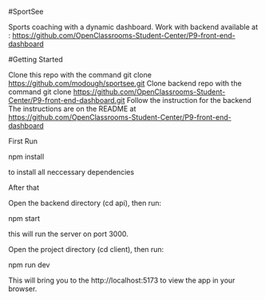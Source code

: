 #SportSee

Sports coaching with a dynamic dashboard. Work with backend available at : https://github.com/OpenClassrooms-Student-Center/P9-front-end-dashboard

#Getting Started

Clone this repo with the command
git clone https://github.com/modough/sportsee.git
Clone backend repo with the command
git clone https://github.com/OpenClassrooms-Student-Center/P9-front-end-dashboard.git
Follow the instruction for the backend
The instructions are on the README at https://github.com/OpenClassrooms-Student-Center/P9-front-end-dashboard

First Run

npm install

to install all neccessary dependencies

After that 

Open the backend directory (cd api), then run:

npm start

this will run the server on port 3000.

Open the project directory (cd client), then run:

npm run dev

This will bring you to the http://localhost:5173 to view the app in your browser.
